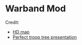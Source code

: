 # Warband Mod

Credit:

- [HD map](https://forums.taleworlds.com/index.php?threads/world-map-hd.443536/)
- [Perfect troop tree presentation](https://forums.taleworlds.com/index.php?threads/perfect-troop-tree-presentation.340676/)

